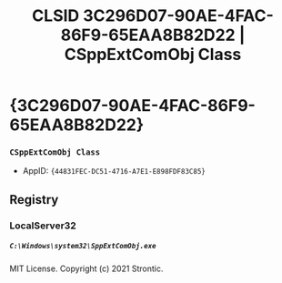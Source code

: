 ﻿---
title: "CLSID 3C296D07-90AE-4FAC-86F9-65EAA8B82D22 | CSppExtComObj Class"
excerpt: What is COM-Object CLSID 3C296D07-90AE-4FAC-86F9-65EAA8B82D22?
---

# {3C296D07-90AE-4FAC-86F9-65EAA8B82D22}

### `CSppExtComObj Class`
* AppID: `{44831FEC-DC51-4716-A7E1-E898FDF83C85}`

## Registry


### LocalServer32

##### `C:\Windows\system32\SppExtComObj.exe`

MIT License. Copyright (c) 2021 Strontic.


